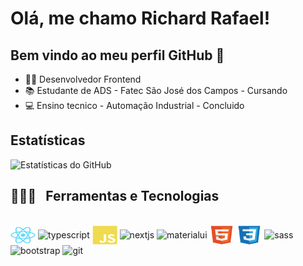 # Olá, me chamo Richard Rafael! 

## Bem vindo ao meu perfil GitHub 👋

- 👨‍💻  Desenvolvedor Frontend
- 📚 Estudante de ADS - Fatec São José dos Campos - Cursando
- 💻 Ensino tecnico - Automação Industrial - Concluido


## Estatísticas 
![Estatísticas do GitHub](https://github-readme-stats.vercel.app/api?username=richardrafael&theme=transparent&bg_color=000&border_color=30A3DC&show_icons=true&icon_color=30A3DC&title_color=rueE94D5&hide_title=true&text_color=FFF)

## 👨🏻‍💻 &nbsp; Ferramentas e Tecnologias
<div style="display: inline_block"><br>
  <img align="center" height="30" width="40" alt="react" src="https://raw.githubusercontent.com/devicons/devicon/master/icons/react/react-original.svg">
  <img align="center" height="30" width="40" alt="typescript" src="https://cdn.jsdelivr.net/gh/devicons/devicon/icons/typescript/typescript-original.svg">
  <img align="center" height="30" width="40" alt="javascript" src="https://raw.githubusercontent.com/devicons/devicon/master/icons/javascript/javascript-plain.svg">
<!--   <img align="center" height="30" width="40" alt="redux" src="https://cdn.jsdelivr.net/gh/devicons/devicon/icons/redux/redux-original.svg"> -->
  <img align="center" height="30" width="40" alt="nextjs" src="https://cdn.jsdelivr.net/gh/devicons/devicon/icons/nextjs/nextjs-original.svg">    
<!--   <img align="center" height="30" width="40" alt="graphql" src="https://cdn.jsdelivr.net/gh/devicons/devicon/icons/graphql/graphql-plain.svg">     -->
<!--   <img align="center" height="30" width="40" alt="storybook" src="https://cdn.jsdelivr.net/gh/devicons/devicon/icons/storybook/storybook-original.svg">     -->
  <img align="center" height="30" width="40" alt="materialui" src="https://cdn.jsdelivr.net/gh/devicons/devicon/icons/materialui/materialui-original.svg">
  <img align="center" height="30" width="40" alt="html5" src="https://raw.githubusercontent.com/devicons/devicon/master/icons/html5/html5-original.svg">
  <img align="center" height="30" width="40" alt="css3" src="https://raw.githubusercontent.com/devicons/devicon/master/icons/css3/css3-original.svg">
  <img align="center" height="30" width="40" alt="sass" src="https://cdn.jsdelivr.net/gh/devicons/devicon/icons/sass/sass-original.svg">
  <img align="center" height="30" width="40" alt="bootstrap" src="https://cdn.jsdelivr.net/gh/devicons/devicon/icons/bootstrap/bootstrap-plain.svg">
<!--   <img align="center" height="30" width="40" alt="wordpress" src="https://cdn.worldvectorlogo.com/logos/wordpress-icon-1.svg"> -->
  <img align="center" height="30" width="40" alt="git" src="https://cdn.jsdelivr.net/gh/devicons/devicon/icons/git/git-original.svg">
</div>
<!-- ### Ferramentas e Tecnologias

<img src="https://upload.wikimedia.org/wikipedia/commons/thumb/a/a7/React-icon.svg/2300px-React-icon.svg.png" width="40" height="40"/> <img src="https://upload.wikimedia.org/wikipedia/commons/thumb/d/d4/Javascript-shield.svg/1200px-Javascript-shield.svg.png" width="40" height="40"/> <img src="https://encrypted-tbn0.gstatic.com/images?q=tbn:ANd9GcTyVyb_c1aX_UNzL2GfEHLpVx04pTx1xpLIgMMZbMgM4w&s" width="40" height="40"/>
<img src="https://upload.wikimedia.org/wikipedia/commons/thumb/6/61/HTML5_logo_and_wordmark.svg/2048px-HTML5_logo_and_wordmark.svg.png" width="40" height="40"/> <img src="https://encrypted-tbn0.gstatic.com/images?q=tbn:ANd9GcSLoQOteOe3s4LhhtbCRSgaRTmJVzdO84ygkDwjWc7bjw&s" width="40" height="40"/> <img src="https://upload.wikimedia.org/wikipedia/commons/1/18/ISO_C%2B%2B_Logo.svg" width="40" height="40"> -->

### Contatos:
<div align="center"> 
  <a href = "mailto:richard.rafael.soares@gmail.com"><img src="https://img.shields.io/badge/-Gmail-%23333?style=for-the-badge&logo=gmail&logoColor=white" target="_blank"></a>
  <a href="https://www.linkedin.com/in/richardsoaress" target="_blank"><img src="https://img.shields.io/badge/-LinkedIn-%230077B5?style=for-the-badge&logo=linkedin&logoColor=white" target="_blank"></a> 
  <a href="https://portifolio-react-gamma.vercel.app/" target="_blank">
    <img src="https://img.shields.io/badge/-PORTIFOLIO-%b28e1?style=for-the-badge&logoColor=white" >
</a> 
</div>

##
 
  
